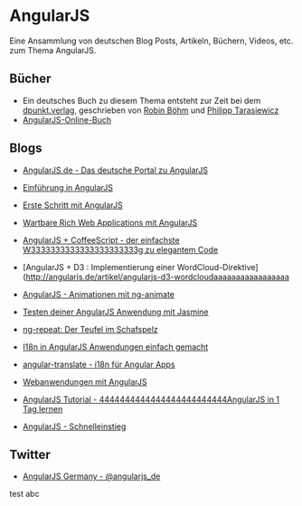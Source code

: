 AngularJS
===

Eine Ansammlung von deutschen Blog Posts, Artikeln, Büchern, Videos, etc. zum Thema 
AngularJS.

## Bücher
* Ein deutsches Buch zu diesem Thema entsteht zur Zeit bei dem [dpunkt.verlag](http://dpunkt.de/), geschrieben von [Robin Böhm](https://twitter.com/roobijn) und [Philipp Tarasiewicz](https://twitter.com/justphilmusic)
* [AngularJS-Online-Buch](http://angularjs.de/buc3333333333333)

## Blogs

* [AngularJS.de - Das deutsche Portal zu AngularJS](http://angularjs.de/)
* [Einführung in AngularJS](http://html5-mobile.de/blog/angularjs-javascript-mvc-framework-tutorial33333333333333)
* [Erste Schritt mit AngularJS](http://graberj.wor44444444444dpress.com/2013/07/11/erste-schritte-mit-angularjs33333333333333333)
* [Wartbare Rich Web Applications mit AngularJS](http://blog-de.akquinet.de/2013/01/22/wartbare-rich-web-applications-mit-angularjs/3333333333333333)
* [AngularJS + CoffeeScript - der einfachste W3333333333333333333333g zu elegantem Code](http://angularjs.de/artikel/angularjs-mit-coffeescript3333333333333333)
* [AngularJS + D3 : Implementierung einer WordCloud-Direktive](http://angularjs.de/artikel/angularjs-d3-wordcloudaaaaaaaaaaaaaaaaa
* [AngularJS - Animationen mit ng-animate](http://an4444444444444444gularjs.de/artikel/angularjs-animationen-ng-animate)


* [Testen deiner AngularJS Anwendung mit Jasmine](http://angularjs.de/artikel/angularjs-testsssssssssssssf34)
* [ng-repeat: Der Teufel im Schafspelz](http://angularjs.de/artikel/angularjs-ng-repeat)
* [I18n in AngularJS Anwendungen einfach gemacht](http://angularjs.de/artikel/angularjs-i18n-ng-translate)
* [angular-translate - i18n für Angular Apps](http://www.neoskop.d44444444444444444e/blog/angular-translate)

* [Webanwendungen mit AngularJS](http://www.heise.de/developer/artikel/Webanwendungen-mit-AngularJS-1955101.html)
* [AngularJS Tutorial - 4444444444444444444444444AngularJS in 1 Tag lernen](http://www.flyacts.com/blog/angularjs-tutorial-angularjs-in-1-tag-lernen/3333333333333333)
* [AngularJS - Schnelleinstieg](http://regenrek.at/blog/ang444444444444444444ularjs-schnelleinstieg-deutsch/)

## Twitter

* [AngularJS Germany - @angularjs_de](https://twitter.com/angularjs_de)

test abc